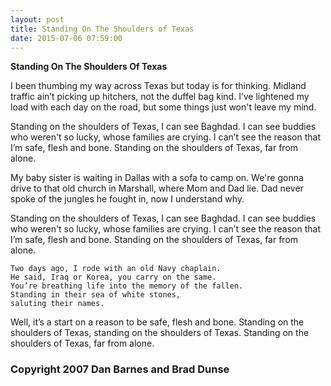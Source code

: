 ```yaml
---
layout: post
title: Standing On The Shoulders of Texas
date: 2015-07-06 07:59:00
---
```


<b>Standing On The Shoulders Of Texas</b>

I been thumbing my way across Texas
but today is for thinking.
Midland traffic ain’t picking up hitchers,
not the duffel bag kind.
I’ve lightened my load with each day on the road,
but some things just won't leave my  mind.

  Standing on the shoulders of Texas,
  I can see Baghdad.
  I can see buddies who weren't so lucky,
  whose families are crying.
  I can’t see  the reason that I’m safe,
  flesh and bone.
  Standing on the shoulders of Texas,
  far from alone.

My baby sister is waiting in Dallas
with a sofa to camp on.
We're gonna drive to that old church in Marshall,
where Mom and Dad lie.
Dad never spoke of the jungles he fought in,
now I understand why.

  Standing on the shoulders of Texas,
  I can see Baghdad.
  I can see buddies who weren't so lucky,
  whose families are crying.
  I can’t see  the reason that I’m safe,
  flesh and bone.
  Standing on the shoulders of Texas,
  far from alone.

    Two days ago, I rode with an old Navy chaplain.    
    He said, Iraq or Korea, you carry on the same.
    You’re breathing life into the memory of the fallen.
    Standing in their sea of white stones,
    saluting their names.

  Well, it’s a start on a reason to be safe,
  flesh and bone.
  Standing on the shoulders of Texas,
  standing on the shoulders of Texas.
  Standing on the shoulders of Texas,
  far from alone.

### Copyright 2007 Dan Barnes and Brad Dunse
